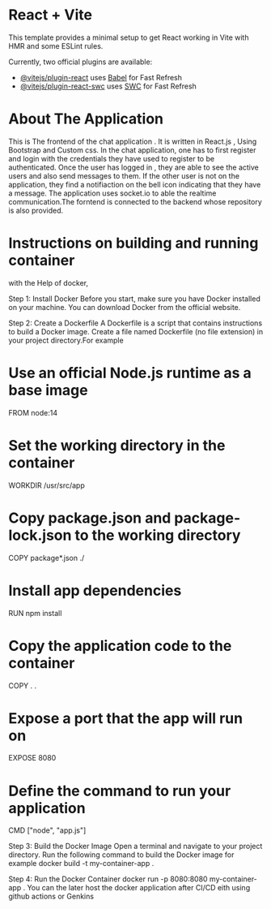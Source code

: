 # React + Vite

This template provides a minimal setup to get React working in Vite with HMR and some ESLint rules.

Currently, two official plugins are available:

- [@vitejs/plugin-react](https://github.com/vitejs/vite-plugin-react/blob/main/packages/plugin-react/README.md) uses [Babel](https://babeljs.io/) for Fast Refresh
- [@vitejs/plugin-react-swc](https://github.com/vitejs/vite-plugin-react-swc) uses [SWC](https://swc.rs/) for Fast Refresh


# About The Application

This is The frontend of the chat application . It is written in React.js , Using Bootstrap and Custom css. 
In the chat application, one has to first register and login with the credentials they have used to register to be authenticated. 
Once the user has logged in , they are able to see the active users and also send messages to them. If the other user is not on the application, they find a notifiaction on the bell icon indicating that they have a message. The application uses socket.io to able the realtime communication.The forntend is connected to the backend whose repository is also provided.

# Instructions on building and running container

with the Help of docker, 

Step 1: Install Docker
Before you start, make sure you have Docker installed on your machine. You can download Docker from the official website.

Step 2: Create a Dockerfile
A Dockerfile is a script that contains instructions to build a Docker image. Create a file named Dockerfile (no file extension) in your project directory.For example

# Use an official Node.js runtime as a base image
FROM node:14

# Set the working directory in the container
WORKDIR /usr/src/app

# Copy package.json and package-lock.json to the working directory
COPY package*.json ./

# Install app dependencies
RUN npm install

# Copy the application code to the container
COPY . .

# Expose a port that the app will run on
EXPOSE 8080

# Define the command to run your application
CMD ["node", "app.js"]


Step 3: Build the Docker Image
Open a terminal and navigate to your project directory. Run the following command to build the Docker image for example
docker build -t my-container-app .

Step 4: Run the Docker Container
docker run -p 8080:8080 my-container-app
.
You can the later host the docker application after CI/CD  eith using github actions or Genkins
